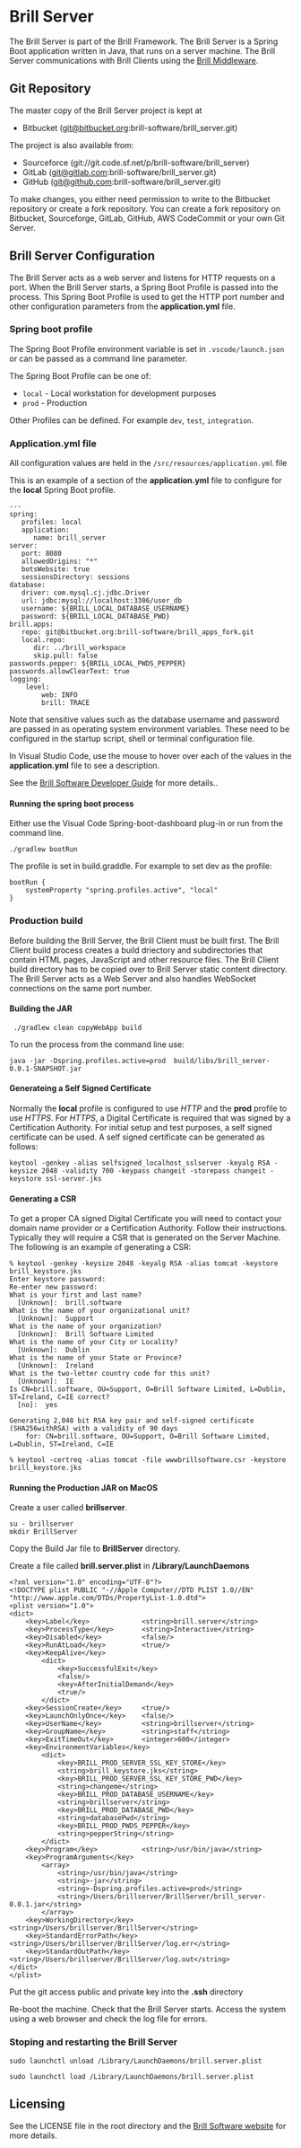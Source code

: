# Brill Server

The Brill Server is part of the Brill Framework. The Brill Server is a Spring Boot application
written in Java, that runs on a server machine. The Brill Server communications with Brill Clients
using the [Brill Middleware](https://brill.software/brill_software/middleware "Brill Middleware").


## Git Repository

The master copy of the Brill Server project is kept at 

- Bitbucket (git@bitbucket.org:brill-software/brill_server.git)

The project is also available from:

- Sourceforce (git://git.code.sf.net/p/brill-software/brill_server)
- GitLab (git@gitlab.com:brill-software/brill_server.git)
- GitHub (git@github.com:brill-software/brill_server.git)

To make changes, you either need permission to write to the Bitbucket repository or create a fork repository.
You can create a fork repository on Bitbucket, Sourceforge, GitLab, GitHub, AWS CodeCommit or your own Git Server.

## Brill Server Configuration

The Brill Server acts as a web server and listens for HTTP requests on a port. When the Brill Server starts, a Spring
Boot Profile is passed into the process. This Spring Boot Profile is used to get the HTTP port number and other configuration
parameters from the **application.yml** file.

### Spring boot profile

The Spring Boot Profile environment variable is set in `.vscode/launch.json` or can be passed as a command line parameter.

The Spring Boot Profile can be one of:

* `local` - Local workstation for development purposes
* `prod` - Production

Other Profiles can be defined. For example `dev`, `test`, `integration`.

### Application.yml file

All configuration values are held in the `/src/resources/application.yml` file

This is an example of a section of the **application.yml** file to configure for the **local** Spring Boot profile.

```
---
spring:
   profiles: local
   application:
      name: brill_server
server:
   port: 8080
   allowedOrigins: "*"
   botsWebsite: true
   sessionsDirectory: sessions
database:
   driver: com.mysql.cj.jdbc.Driver
   url: jdbc:mysql://localhost:3306/user_db
   username: ${BRILL_LOCAL_DATABASE_USERNAME}
   password: ${BRILL_LOCAL_DATABASE_PWD}
brill.apps:
   repo: git@bitbucket.org:brill-software/brill_apps_fork.git
   local.repo:
      dir: ../brill_workspace
      skip.pull: false
passwords.pepper: ${BRILL_LOCAL_PWDS_PEPPER}
passwords.allowClearText: true
logging:
    level:
        web: INFO
        brill: TRACE
```

Note that sensitive values such as the database username and password are passed in as operating system environment variables. These need to
be configured in the startup script, shell or terminal configuration file.

In Visual Studio Code, use the mouse to hover over each of the values in the **application.yml** file to see a description.

See the [Brill Software Developer Guide](https://www.brill.software/brill_software/developers_guide "Developers Guide") for more details..

#### Running the spring boot process

Either use the Visual Code Spring-boot-dashboard plug-in or run from the command line.

```
./gradlew bootRun
```

The profile is set in build.graddle. For example to set dev as the profile:

```
bootRun {
    systemProperty "spring.profiles.active", "local"
}
```

### Production build

Before building the Brill Server, the Brill Client must be built first. The Brill Client build process creates a
build driectory and subdirectories that contain HTML pages, JavaScript and other resource files. The Brill Client
build directory has to be copied over to Brill Server static content directory. The Brill Server acts as a Web Server 
and also handles WebSocket connections on the same port number.

#### Building the JAR

```
 ./gradlew clean copyWebApp build
```

To run the process from the command line use:

```
java -jar -Dspring.profiles.active=prod  build/libs/brill_server-0.0.1-SNAPSHOT.jar
```

#### Generateing a Self Signed Certificate

Normally the **local** profile is configured to use *HTTP* and the **prod** profile to use *HTTPS*. For *HTTPS*, a Digital Certificate is 
required that was signed by a Certification Authority. For initial setup and test purposes, a self signed certificate can be used. A
self signed certificate can be generated as follows:

```
keytool -genkey -alias selfsigned_localhost_sslserver -keyalg RSA -keysize 2048 -validity 700 -keypass changeit -storepass changeit -keystore ssl-server.jks
```

#### Generating a CSR

To get a proper CA signed Digital Certificate you will need to contact your domain name provider or a Certification Authority. Follow their
instructions. Typically they will require a CSR that is generated on the Server Machine. The following is an example of generating a CSR:

```
% keytool -genkey -keysize 2048 -keyalg RSA -alias tomcat -keystore brill_keystore.jks
Enter keystore password:  
Re-enter new password: 
What is your first and last name?
  [Unknown]:  brill.software
What is the name of your organizational unit?
  [Unknown]:  Support
What is the name of your organization?
  [Unknown]:  Brill Software Limited
What is the name of your City or Locality?
  [Unknown]:  Dublin
What is the name of your State or Province?
  [Unknown]:  Ireland
What is the two-letter country code for this unit?
  [Unknown]:  IE
Is CN=brill.software, OU=Support, O=Brill Software Limited, L=Dublin, ST=Ireland, C=IE correct?
  [no]:  yes

Generating 2,048 bit RSA key pair and self-signed certificate (SHA256withRSA) with a validity of 90 days
	for: CN=brill.software, OU=Support, O=Brill Software Limited, L=Dublin, ST=Ireland, C=IE

% keytool -certreq -alias tomcat -file wwwbrillsoftware.csr -keystore brill_keystore.jks
```

#### Running the Production JAR on MacOS

Create a user called **brillserver**. 

```
su - brillserver
mkdir BrillServer
```

Copy the Build Jar file to **BrillServer** directory.

Create a file called **brill.server.plist** in **/Library/LaunchDaemons**

```
<?xml version="1.0" encoding="UTF-8"?>
<!DOCTYPE plist PUBLIC "-//Apple Computer//DTD PLIST 1.0//EN" "http://www.apple.com/DTDs/PropertyList-1.0.dtd">
<plist version="1.0">
<dict>
    <key>Label</key>             <string>brill.server</string>
    <key>ProcessType</key>       <string>Interactive</string>
    <key>Disabled</key>          <false/>
    <key>RunAtLoad</key>         <true/>
    <key>KeepAlive</key>
        <dict>
            <key>SuccessfulExit</key>
            <false/>
            <key>AfterInitialDemand</key>
            <true/>
        </dict>
    <key>SessionCreate</key>     <true/>
    <key>LaunchOnlyOnce</key>    <false/>
    <key>UserName</key>          <string>brillserver</string>
    <key>GroupName</key>         <string>staff</string>
    <key>ExitTimeOut</key>       <integer>600</integer>
    <key>EnvironmentVariables</key>
        <dict>
            <key>BRILL_PROD_SERVER_SSL_KEY_STORE</key>
            <string>brill_keystore.jks</string>
            <key>BRILL_PROD_SERVER_SSL_KEY_STORE_PWD</key>
            <string>changeme</string>
            <key>BRILL_PROD_DATABASE_USERNAME</key>
            <string>brillserver</string>
            <key>BRILL_PROD_DATABASE_PWD</key>
            <string>databasePwd</string>
            <key>BRILL_PROD_PWDS_PEPPER</key>
            <string>pepperString</string>
        </dict>
    <key>Program</key>           <string>/usr/bin/java</string>
    <key>ProgramArguments</key>
        <array>
            <string>/usr/bin/java</string>
            <string>-jar</string>
            <string>-Dspring.profiles.active=prod</string>
            <string>/Users/brillserver/BrillServer/brill_server-0.0.1.jar</string>
        </array>
    <key>WorkingDirectory</key>  <string>/Users/brillserver/BrillServer</string>
    <key>StandardErrorPath</key> <string>/Users/brillserver/BrillServer/log.err</string>
    <key>StandardOutPath</key> <string>/Users/brillserver/BrillServer/log.out</string>
</dict>
</plist>
```

Put the git access public and private key into the **.ssh** directory

Re-boot the machine. Check that the Brill Server starts. Access the system using a web browser and check the log file for errors.

### Stoping and restarting the Brill Server

```
sudo launchctl unload /Library/LaunchDaemons/brill.server.plist

sudo launchctl load /Library/LaunchDaemons/brill.server.plist
```

## Licensing

See the LICENSE file in the root directory and the [Brill Software website](https://www.brill.software "Brill Software") for more details.